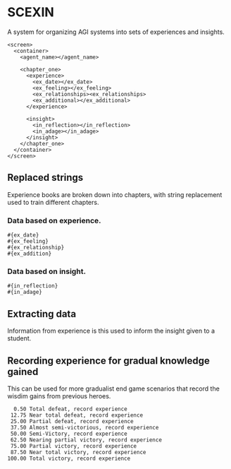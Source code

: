 # SCEXIN
A system for organizing AGI systems into sets of experiences and insights.

~~~SCEXIN
<screen>
  <container>
    <agent_name></agent_name>

    <chapter_one>
      <experience>
        <ex_date></ex_date>
        <ex_feeling></ex_feeling>
        <ex_relationships><ex_relationships>
        <ex_additional></ex_additional>
      </experience>

      <insight>
        <in_reflection></in_reflection>
        <in_adage></in_adage>
      </insight>
    </chapter_one>
  </container>
</screen>
~~~

## Replaced strings
Experience books are broken down into chapters, with string replacement used to train different chapters.

### Data based on experience.
~~~
#{ex_date}
#{ex_feeling}
#{ex_relationship}
#{ex_addition}
~~~

### Data based on insight.
~~~
#{in_reflection}
#{in_adage}
~~~

## Extracting data
Information from experience is this used to inform the insight given to a student.

## Recording experience for gradual knowledge gained
This can be used for more gradualist end game scenarios that record the wisdim gains from previous heroes.
~~~
  0.50 Total defeat, record experience
 12.75 Near total defeat, record experience
 25.00 Partial defeat, record experience
 37.50 Almost semi-victorious, record experience
 50.00 Semi-Victory, record experience
 62.50 Nearing partial victory, record experience
 75.00 Partial victory, record experience
 87.50 Near total victory, record experience
100.00 Total victory, record experience
~~~

